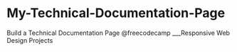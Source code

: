 # My-Technical-Documentation-Page
Build a Technical Documentation Page @freecodecamp ___Responsive Web Design Projects
